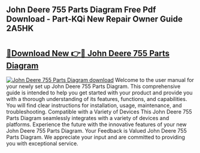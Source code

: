 ## John Deere 755 Parts Diagram Free Pdf Download - Part-KQi New Repair Owner Guide 2A5HK

# <h2><a href="http://dfixbur.blite.top/?on=John+Deere+755+Parts+Diagram">🔗Download New 👉🔴 John Deere 755 Parts Diagram</a></h2>

[![John Deere 755 Parts Diagram download](https://i.imgur.com/lujVjoI.png)](http://dfixbur.blite.top/?on=John+Deere+755+Parts+Diagram)
Welcome to the user manual for your newly set up John Deere 755 Parts Diagram. This comprehensive guide is intended to help you get started with your product and provide you with a thorough understanding of its features, functions, and capabilities. You will find clear instructions for installation, usage, maintenance, and troubleshooting. Compatible with a Variety of Devices This John Deere 755 Parts Diagram seamlessly integrates with a variety of devices and platforms. Experience the future with the innovative features of your new John Deere 755 Parts Diagram. Your Feedback is Valued John Deere 755 Parts Diagram. We appreciate your input and are committed to providing you with exceptional service.
